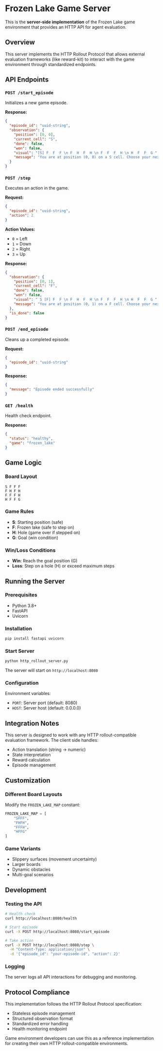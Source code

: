 # Frozen Lake Game Server

This is the **server-side implementation** of the Frozen Lake game environment that provides an HTTP API for agent evaluation.

## Overview

This server implements the HTTP Rollout Protocol that allows external evaluation frameworks (like reward-kit) to interact with the game environment through standardized endpoints.

## API Endpoints

### `POST /start_episode`
Initializes a new game episode.

**Response:**
```json
{
  "episode_id": "uuid-string",
  "observation": {
    "position": [0, 0],
    "current_cell": "S",
    "done": false,
    "won": false,
    "visual": "[S] F  F  F \n F  H  F  H \n F  F  F  H \n H  F  F  G ",
    "message": "You are at position (0, 0) on a S cell. Choose your next move carefully."
  }
}
```

### `POST /step`
Executes an action in the game.

**Request:**
```json
{
  "episode_id": "uuid-string",
  "action": 2
}
```

**Action Values:**
- `0` = Left
- `1` = Down
- `2` = Right
- `3` = Up

**Response:**
```json
{
  "observation": {
    "position": [0, 1],
    "current_cell": "F",
    "done": false,
    "won": false,
    "visual": " S [F] F  F \n F  H  F  H \n F  F  F  H \n H  F  F  G ",
    "message": "You are at position (0, 1) on a F cell. Choose your next move carefully."
  },
  "is_done": false
}
```

### `POST /end_episode`
Cleans up a completed episode.

**Request:**
```json
{
  "episode_id": "uuid-string"
}
```

**Response:**
```json
{
  "message": "Episode ended successfully"
}
```

### `GET /health`
Health check endpoint.

**Response:**
```json
{
  "status": "healthy",
  "game": "frozen_lake"
}
```

## Game Logic

### Board Layout
```
S F F F
F H F H
F F F H
H F F G
```

### Game Rules
- **S**: Starting position (safe)
- **F**: Frozen lake (safe to step on)
- **H**: Hole (game over if stepped on)
- **G**: Goal (win condition)

### Win/Loss Conditions
- **Win**: Reach the goal position (G)
- **Loss**: Step on a hole (H) or exceed maximum steps

## Running the Server

### Prerequisites
- Python 3.8+
- FastAPI
- Uvicorn

### Installation
```bash
pip install fastapi uvicorn
```

### Start Server
```bash
python http_rollout_server.py
```

The server will start on `http://localhost:8080`

### Configuration
Environment variables:
- `PORT`: Server port (default: 8080)
- `HOST`: Server host (default: 0.0.0.0)

## Integration Notes

This server is designed to work with any HTTP rollout-compatible evaluation framework. The client side handles:
- Action translation (string → numeric)
- State interpretation
- Reward calculation
- Episode management

## Customization

### Different Board Layouts
Modify the `FROZEN_LAKE_MAP` constant:
```python
FROZEN_LAKE_MAP = [
    "SFFF",
    "FHFH",
    "FFFH",
    "HFFG"
]
```

### Game Variants
- Slippery surfaces (movement uncertainty)
- Larger boards
- Dynamic obstacles
- Multi-goal scenarios

## Development

### Testing the API
```bash
# Health check
curl http://localhost:8080/health

# Start episode
curl -X POST http://localhost:8080/start_episode

# Take action
curl -X POST http://localhost:8080/step \
  -H "Content-Type: application/json" \
  -d '{"episode_id": "your-episode-id", "action": 2}'
```

### Logging
The server logs all API interactions for debugging and monitoring.

## Protocol Compliance

This implementation follows the HTTP Rollout Protocol specification:
- Stateless episode management
- Structured observation format
- Standardized error handling
- Health monitoring endpoint

Game environment developers can use this as a reference implementation for creating their own HTTP rollout-compatible environments.
